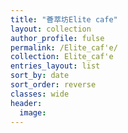 ```yaml
---
title: "薈萃坊Elite cafe"
layout: collection
author_profile: fulse
permalink: /Elite_caf'e/
collection: Elite_caf'e
entries_layout: list
sort_by: date
sort_order: reverse
classes: wide
header:
  image: 
---
```

